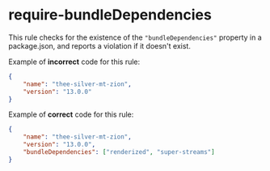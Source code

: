 # require-bundleDependencies

<!-- end auto-generated rule header -->

This rule checks for the existence of the `"bundleDependencies"` property in a package.json, and reports a violation if it doesn't exist.

Example of **incorrect** code for this rule:

```json
{
	"name": "thee-silver-mt-zion",
	"version": "13.0.0"
}
```

Example of **correct** code for this rule:

```json
{
	"name": "thee-silver-mt-zion",
	"version": "13.0.0",
	"bundleDependencies": ["renderized", "super-streams"]
}
```
